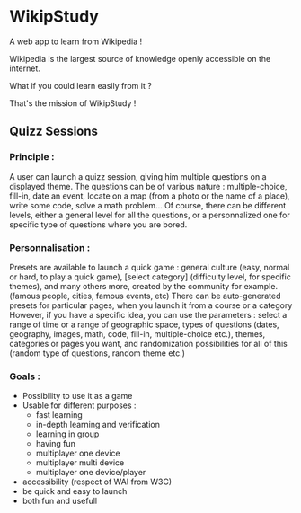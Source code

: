 # WikipStudy
A web app to learn from Wikipedia !

Wikipedia is the largest source of knowledge openly accessible on the internet.

What if you could learn easily from it ?

That's the mission of WikipStudy !

## Quizz Sessions
### Principle :
A user can launch a quizz session, giving him multiple questions on a displayed theme.
The questions can be of various nature : multiple-choice, fill-in, date an event, locate on a map (from a photo or the name of a place), write some code, solve a math problem...
Of course, there can be different levels, either a general level for all the questions, or a personnalized one for specific type of questions where you are bored.

### Personnalisation :
Presets are available to launch a quick game : general culture (easy, normal or hard, to play a quick game), [select category] (difficulty level, for specific themes), and many others more, created by the community for example. (famous people, cities, famous events, etc)
There can be auto-generated presets for particular pages, when you launch it from a course or a category
However, if you have a specific idea, you can use the parameters : select a range of time or a range of geographic space, types of questions (dates, geography, images, math, code, fill-in, multiple-choice etc.), themes, categories or pages you want, and randomization possibilities for all of this (random type of questions, random theme etc.)

### Goals :
- Possibility to use it as a game
- Usable for different purposes :
    - fast learning
    - in-depth learning and verification
    - learning in group
    - having fun
    - multiplayer one device
    - multiplayer multi device
    - multiplayer one device/player
- accessibility (respect of WAI from W3C)
- be quick and easy to launch
- both fun and usefull
